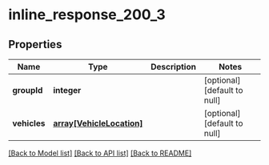 # inline_response_200_3

## Properties
Name | Type | Description | Notes
------------ | ------------- | ------------- | -------------
**groupId** | **integer** |  | [optional] [default to null]
**vehicles** | [**array[VehicleLocation]**](VehicleLocation.md) |  | [optional] [default to null]

[[Back to Model list]](../README.md#documentation-for-models) [[Back to API list]](../README.md#documentation-for-api-endpoints) [[Back to README]](../README.md)


